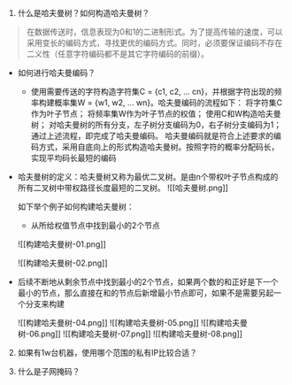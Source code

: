 
1. 什么是哈夫曼树？如何构造哈夫曼树？
> 在数据传送时，信息表现为0和1的二进制形式。为了提高传输的速度，可以采用变长的编码方式，寻找更优的编码方式。同时，必须要保证编码不存在二义性（任意字符编码都不是其它字符编码的前缀）。
- 如何进行哈夫曼编码？

    - 使用需要传送的字符构造字符集C = {c1, c2, ... cn}，并根据字符出现的频率构建概率集W = {w1, w2, ... wn}。哈夫曼编码的流程如下：
        将字符集C作为叶子节点；
        将频率集W作为叶子节点的权值；
        使用C和W构造哈夫曼树；
        对哈夫曼树的所有分支，左子树分支编码为0，右子树分支编码为1；
        通过上述流程，即完成了哈夫曼编码。
		哈夫曼编码就是符合上述要求的编码方式，采用自底向上的形式构造哈夫曼树。按照字符的概率分配码长，实现平均码长最短的编码

- 哈夫曼树的定义：哈夫曼树又称为最优二叉树。是由n个带权叶子节点构成的所有二叉树中带权路径长度最短的二叉树。
  ![[哈夫曼树.png]]
  
  如下举个例子如何构建哈夫曼树：
  - 从所给权值节点中找到最小的2个节点
    
  ![[构建哈夫曼树-01.png]]

  ![[构建哈夫曼树-02.png]]
- 后续不断地从剩余节点中找到最小的2个节点，如果两个数的和正好是下一个最小的节点，那么直接在和的节点后新增最小节点即可，如果不是需要另起一个分支来构建
  
  ![[构建哈夫曼树-04.png]]
  ![[构建哈夫曼树-05.png]]
  ![[构建哈夫曼树-06.png]]
  ![[构建哈夫曼树-07.png]]
  ![[构建哈夫曼树-08.png]]

2. 如果有1w台机器，使用哪个范围的私有IP比较合适？
   
3. 什么是子网掩码？
   